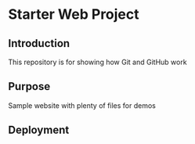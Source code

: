 # Starter Web Project

## Introduction

This repository is for showing how Git and GitHub work

## Purpose

Sample website with plenty of files for demos

## Deployment